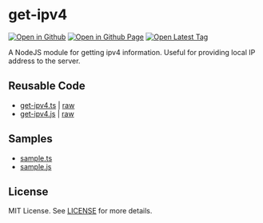 # get-ipv4

[![Open in Github](https://img.shields.io/badge/Open_in_GitHub-6e5494)](https://github.com/JamesRobertHugginsNgo/get-ipv4)
[![Open in Github Page](https://img.shields.io/badge/Open_in_GitHub%20Page-4078c0)](https://jamesroberthugginsngo.github.io/get-ipv4/)
[![Open Latest Tag](https://img.shields.io/badge/Open_Latest_Tag-1.0.0-6cc644)](https://github.com/JamesRobertHugginsNgo/get-ipv4/tree/1.0.0)

A NodeJS module for getting ipv4 information. Useful for providing local IP address to the server.

## Reusable Code

- [get-ipv4.ts](./src/get-ipv4.ts) \| [raw](./src/get-ipv4.ts?raw=1)
- [get-ipv4.js](./dist/get-ipv4.js) \| [raw](./dist/get-ipv4.js?raw=1)

## Samples

- [sample.ts](./sample/sample.ts)
- [sample.js](./sample/sample.js)

## License

MIT License. See [LICENSE](LICENSE) for more details.
